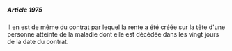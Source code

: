 ##### Article 1975

Il en est de même du contrat par lequel la rente a été créée sur la tête d'une personne atteinte de la maladie dont elle est décédée dans les vingt jours de la date du contrat.

